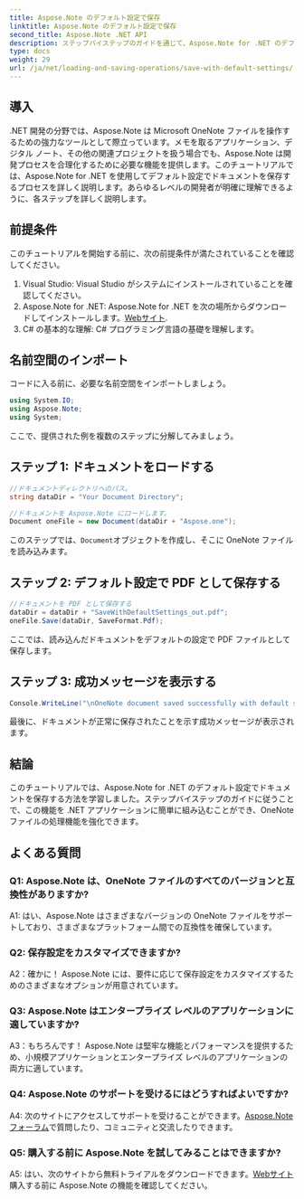 ```yaml
---
title: Aspose.Note のデフォルト設定で保存
linktitle: Aspose.Note のデフォルト設定で保存
second_title: Aspose.Note .NET API
description: ステップバイステップのガイドを通じて、Aspose.Note for .NET のデフォルト設定でドキュメントを保存する方法を学びます。
type: docs
weight: 29
url: /ja/net/loading-and-saving-operations/save-with-default-settings/
---
```

## 導入

.NET 開発の分野では、Aspose.Note は Microsoft OneNote ファイルを操作するための強力なツールとして際立っています。メモを取るアプリケーション、デジタル ノート、その他の関連プロジェクトを扱う場合でも、Aspose.Note は開発プロセスを合理化するために必要な機能を提供します。このチュートリアルでは、Aspose.Note for .NET を使用してデフォルト設定でドキュメントを保存するプロセスを詳しく説明します。あらゆるレベルの開発者が明確に理解できるように、各ステップを詳しく説明します。

## 前提条件

このチュートリアルを開始する前に、次の前提条件が満たされていることを確認してください。

1. Visual Studio: Visual Studio がシステムにインストールされていることを確認してください。
2.  Aspose.Note for .NET: Aspose.Note for .NET を次の場所からダウンロードしてインストールします。[Webサイト](https://releases.aspose.com/note/net/).
3. C# の基本的な理解: C# プログラミング言語の基礎を理解します。

## 名前空間のインポート

コードに入る前に、必要な名前空間をインポートしましょう。

```csharp
using System.IO;
using Aspose.Note;
using System;
```

ここで、提供された例を複数のステップに分解してみましょう。

## ステップ 1: ドキュメントをロードする

```csharp
//ドキュメントディレクトリへのパス。
string dataDir = "Your Document Directory";

//ドキュメントを Aspose.Note にロードします。
Document oneFile = new Document(dataDir + "Aspose.one");
```

このステップでは、`Document`オブジェクトを作成し、そこに OneNote ファイルを読み込みます。

## ステップ 2: デフォルト設定で PDF として保存する

```csharp
//ドキュメントを PDF として保存する
dataDir = dataDir + "SaveWithDefaultSettings_out.pdf";
oneFile.Save(dataDir, SaveFormat.Pdf);
```

ここでは、読み込んだドキュメントをデフォルトの設定で PDF ファイルとして保存します。

## ステップ 3: 成功メッセージを表示する

```csharp
Console.WriteLine("\nOneNote document saved successfully with default settings.\nFile saved at " + dataDir); 
```

最後に、ドキュメントが正常に保存されたことを示す成功メッセージが表示されます。

## 結論

このチュートリアルでは、Aspose.Note for .NET のデフォルト設定でドキュメントを保存する方法を学習しました。ステップバイステップのガイドに従うことで、この機能を .NET アプリケーションに簡単に組み込むことができ、OneNote ファイルの処理機能を強化できます。

## よくある質問

### Q1: Aspose.Note は、OneNote ファイルのすべてのバージョンと互換性がありますか?

A1: はい、Aspose.Note はさまざまなバージョンの OneNote ファイルをサポートしており、さまざまなプラットフォーム間での互換性を確保しています。

### Q2: 保存設定をカスタマイズできますか?

A2：確かに！ Aspose.Note には、要件に応じて保存設定をカスタマイズするためのさまざまなオプションが用意されています。

### Q3: Aspose.Note はエンタープライズ レベルのアプリケーションに適していますか?

A3：もちろんです！ Aspose.Note は堅牢な機能とパフォーマンスを提供するため、小規模アプリケーションとエンタープライズ レベルのアプリケーションの両方に適しています。

### Q4: Aspose.Note のサポートを受けるにはどうすればよいですか?

 A4: 次のサイトにアクセスしてサポートを受けることができます。[Aspose.Note フォーラム](https://forum.aspose.com/c/note/28)で質問したり、コミュニティと交流したりできます。

### Q5: 購入する前に Aspose.Note を試してみることはできますか?

 A5: はい、次のサイトから無料トライアルをダウンロードできます。[Webサイト](https://releases.aspose.com/)購入する前に Aspose.Note の機能を確認してください。